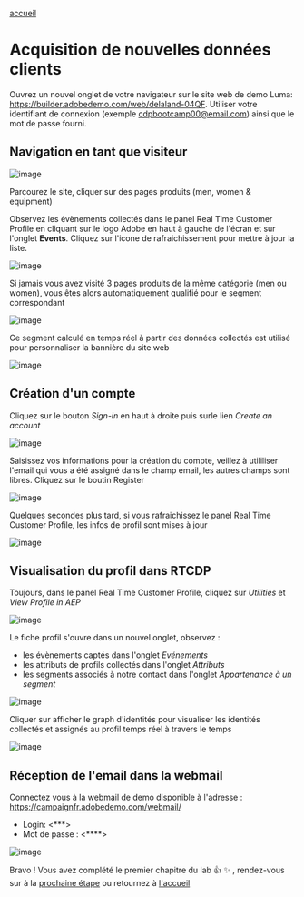 [accueil](README.md)



Acquisition de nouvelles données clients
========================================


Ouvrez un nouvel onglet de votre navigateur sur le site web de demo Luma: https://builder.adobedemo.com/web/delaland-04QF. 
Utiliser votre identifiant de connexion (exemple cdpbootcamp00@email.com) ainsi que le mot de passe fourni.


## Navigation en tant que visiteur

![image](https://user-images.githubusercontent.com/40355195/216579845-3ff93b0d-9913-43f2-897b-db5770c2fdaf.png)


Parcourez le site, cliquer sur des pages produits (men, women & equipment)

Observez les évènements collectés dans le panel Real Time Customer Profile en cliquant sur le logo Adobe en haut à gauche de l'écran et sur l'onglet **Events**. Cliquez sur l'icone de rafraichissement pour mettre à jour la liste. 

![image](https://user-images.githubusercontent.com/40355195/216580677-491b28d3-fb54-4f91-8ad4-73d760f462dc.png)


Si jamais vous avez visité 3 pages produits de la même catégorie (men ou women), vous êtes alors automatiquement qualifié pour le segment correspondant

![image](https://user-images.githubusercontent.com/40355195/216581233-eb81a4d6-c50d-4fc1-898c-f3eed9f00537.png)


Ce segment calculé en temps réel à partir des données collectés est utilisé pour personnaliser la bannière du site web

![image](https://user-images.githubusercontent.com/40355195/216589193-2ca1e9ee-adae-4f9a-9b29-24857db60551.png)


## Création d'un compte

Cliquez sur  le bouton _Sign-in_ en haut à droite puis surle lien _Create an account_

![image](https://user-images.githubusercontent.com/40355195/216589661-4cd1745d-64fa-4932-94b8-3c83ed15d7b6.png)

Saisissez vos informations pour la création du compte, veillez à utililiser l'email qui vous a été assigné dans le champ email, les autres champs sont libres. 
Cliquez sur le boutin Register


![image](https://user-images.githubusercontent.com/40355195/217297688-fbd46982-bbbf-4fa3-bb7e-a49f5031a60b.png)



Quelques secondes plus tard, si vous rafraichissez le panel Real Time Customer Profile, les infos de profil sont mises à jour

![image](https://user-images.githubusercontent.com/40355195/217298747-9858ea07-eebe-4774-ba19-e14b3ca837bc.png)




## Visualisation du profil dans RTCDP

Toujours, dans le panel Real Time Customer Profile, cliquez sur _Utilities_ et _View Profile in AEP_

![image](https://user-images.githubusercontent.com/40355195/216591012-0e43132d-5124-40f4-a31d-6cf46d576f69.png)


Le fiche profil s'ouvre dans un nouvel onglet, observez :
- les évènements captés dans l'onglet _Evénements_ 
- les attributs de profils collectés dans l'onglet _Attributs_
- les segments associés à notre contact dans l'onglet _Appartenance à un segment_


![image](https://user-images.githubusercontent.com/40355195/217299524-7164c022-64b1-45cb-b6ab-96f9a52199cf.png)


Cliquer sur afficher le graph d'identités pour visualiser les identités collectés et assignés au profil temps réel à travers le temps

![image](https://user-images.githubusercontent.com/40355195/216592295-d7f647b8-e55d-49f5-8d9b-8e64baaf358b.png)


## Réception de l'email dans la webmail

Connectez vous à la webmail de demo disponible à l'adresse : https://campaignfr.adobedemo.com/webmail/

- Login: <***>
- Mot de passe : <****>


![image](https://user-images.githubusercontent.com/40355195/216592663-965dbd72-841a-4683-97a7-12988e7075c1.png)


Bravo ! Vous avez complété le premier chapitre du lab :+1: :sparkles: , rendez-vous sur à la [prochaine étape](ca-lab1-conversion.md) ou retournez à [l'accueil](Readme.md)


